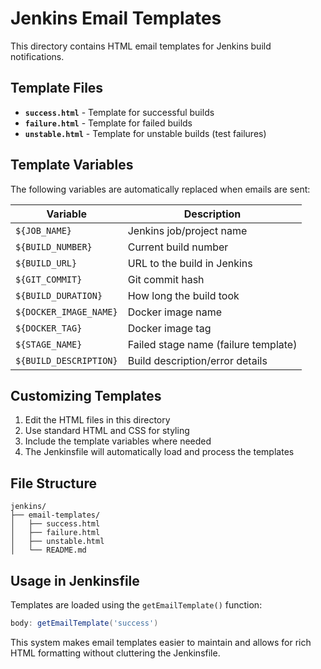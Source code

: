 # Jenkins Email Templates

This directory contains HTML email templates for Jenkins build notifications.

## Template Files

- **`success.html`** - Template for successful builds
- **`failure.html`** - Template for failed builds  
- **`unstable.html`** - Template for unstable builds (test failures)

## Template Variables

The following variables are automatically replaced when emails are sent:

| Variable | Description |
|----------|-------------|
| `${JOB_NAME}` | Jenkins job/project name |
| `${BUILD_NUMBER}` | Current build number |
| `${BUILD_URL}` | URL to the build in Jenkins |
| `${GIT_COMMIT}` | Git commit hash |
| `${BUILD_DURATION}` | How long the build took |
| `${DOCKER_IMAGE_NAME}` | Docker image name |
| `${DOCKER_TAG}` | Docker image tag |
| `${STAGE_NAME}` | Failed stage name (failure template) |
| `${BUILD_DESCRIPTION}` | Build description/error details |

## Customizing Templates

1. Edit the HTML files in this directory
2. Use standard HTML and CSS for styling
3. Include the template variables where needed
4. The Jenkinsfile will automatically load and process the templates

## File Structure

```
jenkins/
├── email-templates/
│   ├── success.html
│   ├── failure.html
│   ├── unstable.html
│   └── README.md
```

## Usage in Jenkinsfile

Templates are loaded using the `getEmailTemplate()` function:

```groovy
body: getEmailTemplate('success')
```

This system makes email templates easier to maintain and allows for rich HTML formatting without cluttering the Jenkinsfile.